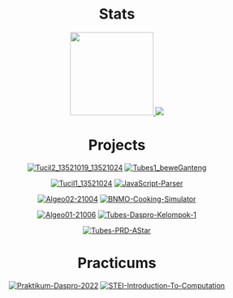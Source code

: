 <div align="center">
    <h1>Stats</h1>
    <a href = "https://github.com/IceTeaXXD/">
        <img src="https://github-readme-stats.vercel.app/api?username=IceTeaXXD&hide=issues&count_private=true&show_icons=true&theme=radical" height=164/>
        <img src="https://github-readme-stats.vercel.app/api/top-langs/?username=IceTeaXXD&layout=compact&theme=radical&hide=jupyter-notebook,"/>
    </a>


<h1>Projects</h1>

[![Tucil2_13521019_13521024](https://github-readme-stats.vercel.app/api/pin/?username=IceTeaXXD&theme=radical&repo=Tucil2_13521019_13521024)](https://github.com/IceTeaXXD/Tucil2_13521019_13521024)
[![Tubes1_beweGanteng](https://github-readme-stats.vercel.app/api/pin/?username=IceTeaXXD&theme=radical&repo=Tubes1_beweGanteng)](https://github.com/IceTeaXXD/Tubes1_beweGanteng)

[![Tucil1_13521024](https://github-readme-stats.vercel.app/api/pin/?username=IceTeaXXD&theme=radical&repo=Tucil1_13521024)](https://github.com/IceTeaXXD/Tucil1_13521024)
[![JavaScript-Parser](https://github-readme-stats.vercel.app/api/pin/?username=IceTeaXXD&theme=radical&repo=JavaScript-Parser)](https://github.com/IceTeaXXD/JavaScript-Parser)

[![Algeo02-21004](https://github-readme-stats.vercel.app/api/pin/?username=IceTeaXXD&theme=radical&repo=Algeo02-21004)](https://github.com/IceTeaXXD/Algeo02-21004)
[![BNMO-Cooking-Simulator](https://github-readme-stats.vercel.app/api/pin/?username=IceTeaXXD&theme=radical&repo=BNMO-Cooking-Simulator)](https://github.com/IceTeaXXD/BNMO-Cooking-Simulator)

[![Algeo01-21006](https://github-readme-stats.vercel.app/api/pin/?username=IceTeaXXD&theme=radical&repo=Algeo01-21006)](https://github.com/IceTeaXXD/Algeo01-21006)
[![Tubes-Daspro-Kelompok-1](https://github-readme-stats.vercel.app/api/pin/?username=IceTeaXXD&theme=radical&repo=Tubes-Daspro-Kelompok-1)](https://github.com/IceTeaXXD/Tubes-Daspro-Kelompok-1)

[![Tubes-PRD-AStar](https://github-readme-stats.vercel.app/api/pin/?username=IceTeaXXD&theme=radical&repo=Tubes-PRD-AStar)](https://github.com/IceTeaXXD/Tubes-PRD-AStar)


<h1>Practicums</h1>

[![Praktikum-Daspro-2022](https://github-readme-stats.vercel.app/api/pin/?username=IceTeaXXD&theme=radical&repo=Praktikum-Daspro-2022)](https://github.com/IceTeaXXD/Praktikum-Daspro-2022)
[![STEI-Introduction-To-Computation](https://github-readme-stats.vercel.app/api/pin/?username=IceTeaXXD&theme=radical&repo=STEI-Introduction-To-Computation)](https://github.com/IceTeaXXD/STEI-Introduction-To-Computation)